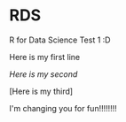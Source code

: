 # RDS
R for Data Science Test 1 :D

Here is my first line 

_Here is my second_

[Here is my third] 

I'm changing you for fun!!!!!!!!
